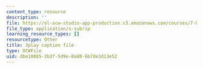 ```yaml
---
content_type: resource
description: ''
file: https://ol-ocw-studio-app-production.s3.amazonaws.com/courses/7-016-introductory-biology-fall-2018/dbe108853b3f5d9e8a806b7de1d13e52_SA8dRTq3qUA.vtt
file_type: application/x-subrip
learning_resource_types: []
resourcetype: Other
title: 3play caption file
type: OCWFile
uid: dbe10885-3b3f-5d9e-8a80-6b7de1d13e52
---
```


